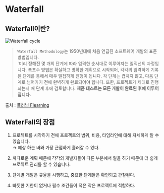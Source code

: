 # Waterfall

## Waterfall이란?

![Waterfall cycle](https://www.commonplaces.com/hs-fs/hub/203683/file-3007544506-png/blog-files/waterfall_method.png?width=563&name=waterfall_method.png)

> `Waterfall Methodology`는 1950년대에 처음 언급된 소프트웨어 개발의 표준 방법입니다.  
`미리 정해진 몇 개의 단계에 따라 엄격한 순서대로 이루어지는 일직선의 과정입니다.
폭포수 방법은 확실하고 명확한 계획으로 시작되어, 각각의 엄격하게 기록된 단계를 통해서 매우 밀접하게 진행이 됩니다. 각 단계는 겹치지 않고, 다음 단계로 넘어가기 전에 완벽하게 완료되어야 합니다. 또한, 프로젝트가 제대로 진행되는지 매 단계 후에 검토합니다. **제품 테스트는 모든 개발이 완료된 후에 이루어집니다.**

출처 : [플러닝 Flearning](https://flearning-blog.tistory.com/233?category=654032)

## WaterFall의 장점

1. 프로젝트를 시작하기 전에 프로젝트의 범위, 비용, 타임라인에 대해 자세하게 알 수 있습니다.  
→ 예상 하는 바와 가장 근접하게 흘러갈 수 있다.

2. 까다로운 계획 때문에 각각의 개발자들이 다른 부분에서 일을 하기 때문에 더 쉽게 프로젝트 관리를 할 수 있습니다.

3. 단계별 개발은 규율을 시행하고, 중요한 단계들은 확인되고 관찰된다.

4. 빠듯한 기한이 없거나 필수 조건들이 적은 작은 프로젝트에 적합하다.
